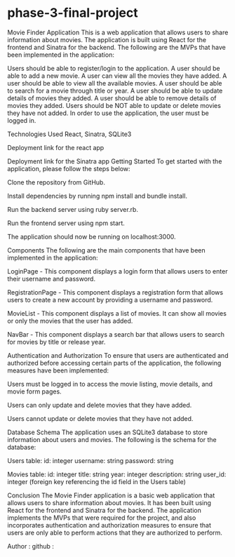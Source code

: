 # phase-3-final-project
Movie Finder Application
This is a web application that allows users to share information about movies. The application is built using React for the frontend and Sinatra for the backend. The following are the MVPs that have been implemented in the application:

Users should be able to register/login to the application.
A user should be able to add a new movie. A user can view all the movies they have added. A user should be able to view all the available movies. A user should be able to search for a movie through title or year. A user should be able to update details of movies they added. A user should be able to remove details of movies they added. Users should be NOT able to update or delete movies they have not added. In order to use the application, the user must be logged in.

Technologies Used
React, Sinatra, SQLite3

Deployment link for the react app


Deployment link for the Sinatra app
Getting Started
To get started with the application, please follow the steps below:

Clone the repository from GitHub.

Install dependencies by running npm install and bundle install.

Run the backend server using ruby server.rb.

Run the frontend server using npm start.

The application should now be running on localhost:3000.

Components
The following are the main components that have been implemented in the application:

LoginPage - This component displays a login form that allows users to enter their username and password.

RegistrationPage - This component displays a registration form that allows users to create a new account by providing a username and password.

MovieList - This component displays a list of movies. It can show all movies or only the movies that the user has added.

NavBar - This component displays a search bar that allows users to search for movies by title or release year.

Authentication and Authorization
To ensure that users are authenticated and authorized before accessing certain parts of the application, the following measures have been implemented:

Users must be logged in to access the movie listing, movie details, and movie form pages.

Users can only update and delete movies that they have added.

Users cannot update or delete movies that they have not added.

Database Schema The application uses an SQLite3 database to store information about users and movies. The following is the schema for the database:

Users table: id: integer username: string password: string

Movies table: id: integer title: string year: integer description: string user_id: integer (foreign key referencing the id field in the Users table)

Conclusion
The Movie Finder application is a basic web application that allows users to share information about movies. It has been built using React for the frontend and Sinatra for the backend. The application implements the MVPs that were required for the project, and also incorporates authentication and authorization measures to ensure that users are only able to perform actions that they are authorized to perform.

Author : 
github : 
